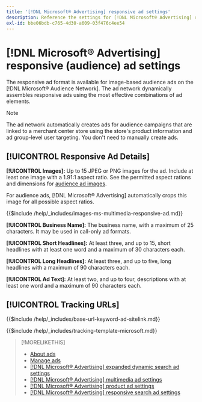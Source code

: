 ```yaml
---
title: '[!DNL Microsoft® Advertising] responsive ad settings'
description: Reference the settings for [!DNL Microsoft® Advertising] responsive ads.
exl-id: bbe06bdb-c765-4d30-a609-03f476c4ee54
---
```

# [!DNL Microsoft® Advertising] responsive (audience) ad settings

The responsive ad format is available for image-based audience ads on the [!DNL Microsoft® Audience Network]. The ad network dynamically assembles responsive ads using the most effective combinations of ad elements.

>[!NOTE]
>
>The ad network automatically creates ads for audience campaigns that are linked to a merchant center store using the store's product information and ad group-level user targeting. You don't need to manually create ads.

## [!UICONTROL Responsive Ad Details]

**[!UICONTROL Images]:** Up to 15 JPEG or PNG images for the ad. Include at least one image with a 1.91:1 aspect ratio. See the permitted aspect rations and dimensions for [audience ad images](https://help.ads.microsoft.com/#apex/ads/en/56912/0).

For audience ads, [!DNL Microsoft® Advertising] automatically crops this image for all possible aspect ratios.

<!-- Instructions -->

{{$include /help/_includes/images-ms-multimedia-responsive-ad.md}}

**[!UICONTROL Business Name]:** The business name, with a maximum of 25 characters. It may be used in call-only ad formats.

**[!UICONTROL Short Headlines]:** At least three, and up to 15, short headlines with at least one word and a maximum of 30 characters each.

**[!UICONTROL Long Headlines]:** At least three, and up to five, long headlines with a maximum of 90 characters each.
 
**[!UICONTROL Ad Text]:** At least two, and up to four, descriptions with at least one word and a maximum of 90 characters each.

## [!UICONTROL Tracking URLs]

<!-- **[!UICONTROL Base URl]:** -->

{{$include /help/_includes/base-url-keyword-ad-sitelink.md}}

<!-- **[!UICONTROL Tracking Template]:** -->

{{$include /help/_includes/tracking-template-microsoft.md}}

>[!MORELIKETHIS]
>
>* [About ads](ad-about.md)
>* [Manage ads](ad-manage.md)
>* [[!DNL Microsoft® Advertising] expanded dynamic search ad settings](ad-settings-microsoft-dsa.md)
>* [[!DNL Microsoft® Advertising] multimedia ad settings](ad-settings-microsoft-multimedia.md)
>* [[!DNL Microsoft® Advertising] product ad settings](ad-settings-microsoft-product.md)
>* [[!DNL Microsoft® Advertising] responsive search ad settings](ad-settings-microsoft-rsa.md)
